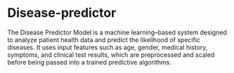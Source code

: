 # Disease-predictor
The Disease Predictor Model is a machine learning–based system designed to analyze patient health data and predict the likelihood of specific diseases. It uses input features such as age, gender, medical history, symptoms, and clinical test results, which are preprocessed and scaled before being passed into a trained predictive algorithms.
